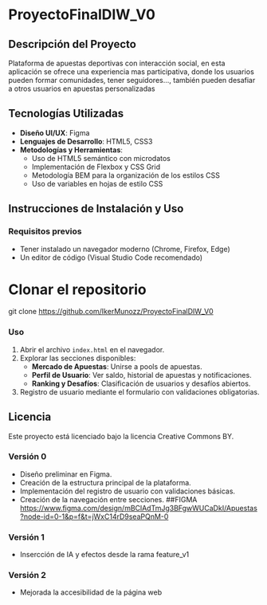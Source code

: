 # ProyectoFinalDIW_V0
## Descripción del Proyecto
Plataforma de apuestas deportivas con interacción social, en esta aplicación se ofrece
una experiencia mas participativa, donde los usuarios pueden formar comunidades,
tener seguidores..., también pueden desafiar a otros usuarios en apuestas personalizadas





## Tecnologías Utilizadas
- **Diseño UI/UX**: Figma
- **Lenguajes de Desarrollo**: HTML5, CSS3
- **Metodologías y Herramientas**:
  - Uso de HTML5 semántico con microdatos
  - Implementación de Flexbox y CSS Grid
  - Metodología BEM para la organización de los estilos CSS
  - Uso de variables en hojas de estilo CSS

## Instrucciones de Instalación y Uso
### Requisitos previos
- Tener instalado un navegador moderno (Chrome, Firefox, Edge)
- Un editor de código (Visual Studio Code recomendado)

# Clonar el repositorio
git clone https://github.com/IkerMunozz/ProyectoFinalDIW_V0

### Uso
1. Abrir el archivo `index.html` en el navegador.
2. Explorar las secciones disponibles:
   - **Mercado de Apuestas**: Unirse a pools de apuestas.
   - **Perfil de Usuario**: Ver saldo, historial de apuestas y notificaciones.
   - **Ranking y Desafíos**: Clasificación de usuarios y desafíos abiertos.
3. Registro de usuario mediante el formulario con validaciones obligatorias.

## Licencia
Este proyecto está licenciado bajo la licencia Creative Commons BY.

### Versión 0
- Diseño preliminar en Figma.
- Creación de la estructura principal de la plataforma.
- Implementación del registro de usuario con validaciones básicas.
- Creación de la navegación entre secciones.
##FIGMA
https://www.figma.com/design/mBClAdTmJg3BFgwWUCaDkI/Apuestas?node-id=0-1&p=f&t=jWxC14rD9seaPQnM-0

### Versión 1
- Insercción de IA y efectos desde la rama feature_v1

### Versión 2
- Mejorada la accesibilidad de la página web
